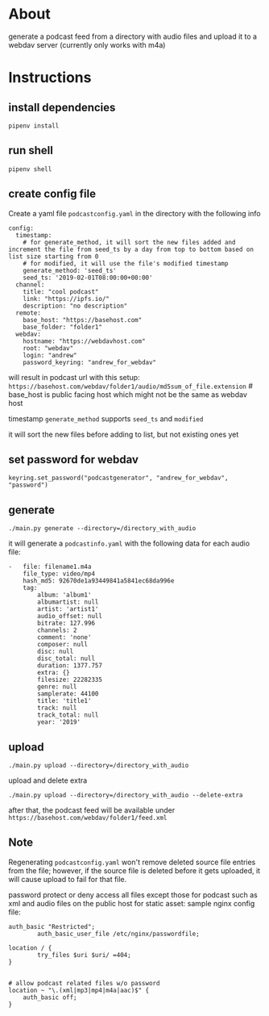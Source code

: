 # About

generate a podcast feed from a directory with audio files and upload it to a webdav server (currently only works with m4a)

# Instructions

## install dependencies
```
pipenv install
```

## run shell
```
pipenv shell
```

## create config file
Create a yaml file `podcastconfig.yaml` in the directory with the following info
```
config:
  timestamp:
    # for generate_method, it will sort the new files added and increment the file from seed_ts by a day from top to bottom based on list size starting from 0
    # for modified, it will use the file's modified timestamp
    generate_method: 'seed_ts'
    seed_ts: '2019-02-01T08:00:00+00:00'
  channel: 
    title: "cool podcast"
    link: "https://ipfs.io/"
    description: "no description"
  remote:
    base_host: "https://basehost.com"
    base_folder: "folder1"
  webdav:
    hostname: "https://webdavhost.com"
    root: "webdav"
    login: "andrew"
    password_keyring: "andrew_for_webdav"
```

will result in podcast url with this setup: `https://basehost.com/webdav/folder1/audio/md5sum_of_file.extension` # base_host is public facing host which might not be the same as webdav host

timestamp `generate_method` supports `seed_ts` and `modified`

it will sort the new files before adding to list, but not existing ones yet

## set password for webdav

`keyring.set_password("podcastgenerator", "andrew_for_webdav", "password")`

## generate
```
./main.py generate --directory=/directory_with_audio
```
it will generate a `podcastinfo.yaml` with the following data for each audio file:
```
-   file: filename1.m4a
    file_type: video/mp4
    hash_md5: 92670de1a93449841a5841ec68da996e
    tag:
        album: 'album1'
        albumartist: null
        artist: 'artist1'
        audio_offset: null
        bitrate: 127.996
        channels: 2
        comment: 'none'
        composer: null
        disc: null
        disc_total: null
        duration: 1377.757
        extra: {}
        filesize: 22282335
        genre: null
        samplerate: 44100
        title: 'title1'
        track: null
        track_total: null
        year: '2019'
```

## upload
```
./main.py upload --directory=/directory_with_audio
```
upload and delete extra
```
./main.py upload --directory=/directory_with_audio --delete-extra
```

after that, the podcast feed will be available under `https://basehost.com/webdav/folder1/feed.xml`

## Note
Regenerating `podcastconfig.yaml` won't remove deleted source file entries from the file; however, if the source file is deleted before it gets uploaded, it will cause upload to fail for that file.

password protect or deny access all files except those for podcast such as xml and audio files on the public host for static asset:
sample nginx config file:
```
auth_basic "Restricted";
        auth_basic_user_file /etc/nginx/passwordfile;

location / {
        try_files $uri $uri/ =404;
}


# allow podcast related files w/o password
location ~ "\.(xml|mp3|mp4|m4a|aac)$" {
    auth_basic off;
}
```
